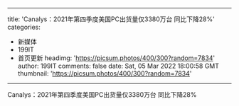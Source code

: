 
---
title: 'Canalys：2021年第四季度美国PC出货量仅3380万台  同比下降28%'
categories: 
 - 新媒体
 - 199IT
 - 首页更新
headimg: 'https://picsum.photos/400/300?random=7834'
author: 199IT
comments: false
date: Sat, 05 Mar 2022 18:00:58 GMT
thumbnail: 'https://picsum.photos/400/300?random=7834'
---

<div>   
Canalys：2021年第四季度美国PC出货量仅3380万台  同比下降28%  
</div>
            